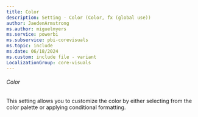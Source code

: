 ```yaml
---
title: Color
description: Setting - Color (Color, fx (global use))
author: JaedenArmstrong
ms.author: miguelmyers
ms.service: powerbi
ms.subservice: pbi-corevisuals
ms.topic: include
ms.date: 06/18/2024
ms.custom: include file - variant
LocalizationGroup: core-visuals
---
```

###### Color

This setting allows you to customize the color by either selecting from the color palette or applying conditional formatting.
